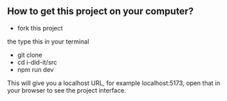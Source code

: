 

## How to get this project on your computer?

- fork this project

the type this in your terminal

- git clone <cloning-link>
- cd i-did-it/src
- npm run dev

This will give you a localhost URL, for example localhost:5173,
open that in your browser to see the project interface.